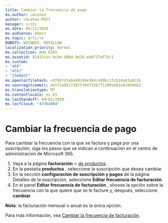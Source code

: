 ```yaml
---
title: Cambiar la frecuencia de pago
ms.author: cmcatee
author: cmcatee-MSFT
manager: scotv
ms.date: 04/21/2020
ms.audience: Admin
ms.topic: article
ROBOTS: NOINDEX, NOFOLLOW
localization_priority: Normal
ms.collection: Adm_O365
ms.assetid: 81423cec-8c9e-408d-bd26-a46f37ef75c1
ms.custom:
- "469"
- "4552"
- "1500025"
ms.openlocfilehash: c07867d1eb448c89e30dc499bc1fcb19a63a823b
ms.sourcegitcommit: de5f2e8527202ff04f1587f1289ab81e8c804bb2
ms.translationtype: MT
ms.contentlocale: es-ES
ms.lasthandoff: 09/03/2020
ms.locfileid: "47364604"
---
```

# <a name="change-how-often-you-pay"></a>Cambiar la frecuencia de pago

Para cambiar la frecuencia con la que se factura y paga por una suscripción, siga los pasos que se indican a continuación en el centro de administración de Microsoft 365.

1. Vaya a la página **facturación**  >  [de productos](https://go.microsoft.com/fwlink/p/?linkid=842054) .
2. En la pestaña **productos** , seleccione la suscripción que desea cambiar. 
3. En la sección **configuración de suscripción y pagos** de la página Detalles de la suscripción, seleccione **Editar frecuencia de facturación**.
4. En el panel **Editar frecuencia de facturación** , shoose la opción sobre la frecuencia con la que quiere que se le facture y, después, seleccione **cambiar**.

**Nota**: la facturación mensual o anual es la única opción.

Para más información, vea [Cambiar la frecuencia de facturación](https://docs.microsoft.com/microsoft-365/commerce/billing-and-payments/change-payment-frequency).
